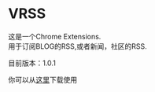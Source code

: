 VRSS
====

这是一个Chrome Extensions.      
用于订阅BLOG的RSS,或者新闻，社区的RSS.      

目前版本：1.0.1

你可以从[这里](http://github.com/Yannyezixin/VRSS/raw/master/VRSS.crx)下载使用
